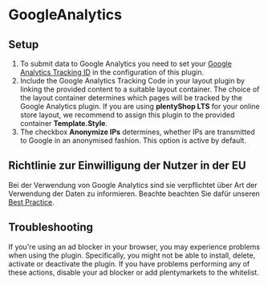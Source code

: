 # GoogleAnalytics

## Setup

1. To submit data to Google Analytics you need to set your [Google Analytics Tracking ID](https://support.google.com/analytics/answer/1032385?hl) in the configuration of this plugin.
2. Include the Google Analytics Tracking Code in your layout plugin by linking the provided content to a suitable layout container. The choice of the layout container determines which pages will be tracked by the Google Analytics plugin.
If you are using **plentyShop LTS** for your online store layout, we recommend to assign this plugin to the provided container **Template.Style**.
3. The checkbox **Anonymize IPs** determines, whether IPs are transmitted to Google in an anonymised fashion. This option is active by default.

## Richtlinie zur Einwilligung der Nutzer in der EU

<div class="alert alert-warning" role="alert">
    Bei der Verwendung von Google Analytics sind sie verpflichtet über Art der Verwendung der Daten zu informieren. Beachte beachten Sie dafür unseren <a href="#">Best Practice</a>.
</div>

## Troubleshooting

<div class="alert alert-warning" role="alert">
    If you're using an ad blocker in your browser, you may experience problems when using the plugin. Specifically, you might not be able to install, delete, activate or deactivate the plugin. If you have problems performing any of these actions, disable your ad blocker or add plentymarkets to the whitelist.
</div>
